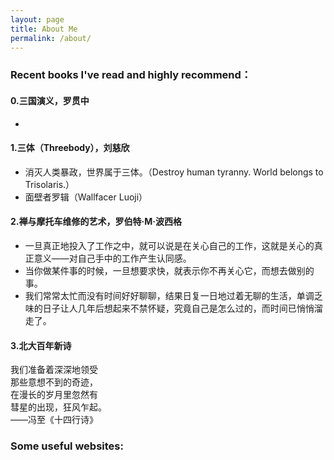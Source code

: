 ```yaml
---
layout: page
title: About Me
permalink: /about/
---
```

### Recent books I've read and highly recommend：
#### 0.三国演义，罗贯中
*
#### 1.三体（Threebody），刘慈欣  
* 消灭人类暴政，世界属于三体。（Destroy human tyranny. World belongs to Trisolaris.）   
* 面壁者罗辑（Wallfacer Luoji）
#### 2.禅与摩托车维修的艺术，罗伯特·M·波西格
* 一旦真正地投入了工作之中，就可以说是在关心自己的工作，这就是关心的真正意义——对自己手中的工作产生认同感。
* 当你做某件事的时候，一旦想要求快，就表示你不再关心它，而想去做别的事。
* 我们常常太忙而没有时间好好聊聊，结果日复一日地过着无聊的生活，单调乏味的日子让人几年后想起来不禁怀疑，究竟自己是怎么过的，而时间已悄悄溜走了。
#### 3.北大百年新诗
我们准备着深深地领受   
那些意想不到的奇迹，   
在漫长的岁月里忽然有   
彗星的出现，狂风乍起。   
——冯至《十四行诗》
<br>
### Some useful websites:      
